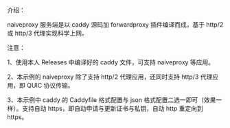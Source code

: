 介绍：

naiveproxy 服务端是以 caddy 源码加 forwardproxy 插件编译而成，基于 http/2 或 http/3 代理实现科学上网。

注意：

1、使用本人 Releases 中编译好的 caddy 文件，可支持 naiveproxy 等应用。

2、本示例的 naiveproxy 除了支持 http/2 代理应用，还同时支持 http/3 代理应用，即 QUIC 协议传输。

3、本示例中 caddy 的 Caddyfile 格式配置与 json 格式配置二选一即可（效果一样）。支持自动 https，即自动申请与更新证书与私钥，自动 http 重定向到 https。
